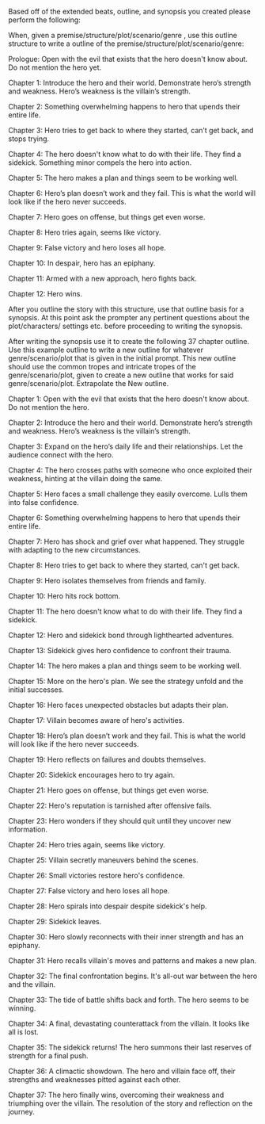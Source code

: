 Based off of the extended beats, outline, and synopsis you created please perform the following:

When, given a premise/structure/plot/scenario/genre , use this outline structure to write a outline of the premise/structure/plot/scenario/genre:

Prologue: Open with the evil that exists that the hero doesn't know about. Do not mention the hero yet.

Chapter 1: Introduce the hero and their world. Demonstrate hero’s strength and weakness. Hero’s weakness is the villain’s strength.

Chapter 2: Something overwhelming happens to hero that upends their entire life.

Chapter 3: Hero tries to get back to where they started, can’t get back, and stops trying.

Chapter 4: The hero doesn't know what to do with their life. They find a sidekick. Something minor compels the hero into action.

Chapter 5: The hero makes a plan and things seem to be working well.

Chapter 6: Hero’s plan doesn’t work and they fail. This is what the world will look like if the hero never succeeds.

Chapter 7: Hero goes on offense, but things get even worse.

Chapter 8: Hero tries again, seems like victory.

Chapter 9: False victory and hero loses all hope.

Chapter 10: In despair, hero has an epiphany.

Chapter 11: Armed with a new approach, hero fights back.

Chapter 12: Hero wins.

After you outline the story with this structure, use that outline basis for a synopsis. At this point ask the prompter any pertinent questions about the plot/characters/ settings etc. before proceeding to writing the synopsis.

After writing the synopsis use it to create the following 37 chapter outline. Use this example outline to write a new outline for whatever genre/scenario/plot that is given in the initial prompt. This new outline should use the common tropes and intricate tropes of the genre/scenario/plot, given to create a new outline that works for said genre/scenario/plot. Extrapolate the New outline.

Chapter 1: Open with the evil that exists that the hero doesn't know about. Do not mention the hero.

Chapter 2: Introduce the hero and their world. Demonstrate hero’s strength and weakness. Hero’s weakness is the villain’s strength.

Chapter 3: Expand on the hero’s daily life and their relationships. Let the audience connect with the hero.

Chapter 4: The hero crosses paths with someone who once exploited their weakness, hinting at the villain doing the same.

Chapter 5: Hero faces a small challenge they easily overcome. Lulls them into false confidence.

Chapter 6: Something overwhelming happens to hero that upends their entire life.

Chapter 7: Hero has shock and grief over what happened. They struggle with adapting to the new circumstances.

Chapter 8: Hero tries to get back to where they started, can't get back.

Chapter 9: Hero isolates themselves from friends and family.

Chapter 10: Hero hits rock bottom.

Chapter 11: The hero doesn't know what to do with their life. They find a sidekick.

Chapter 12: Hero and sidekick bond through lighthearted adventures.

Chapter 13: Sidekick gives hero confidence to confront their trauma.

Chapter 14: The hero makes a plan and things seem to be working well.

Chapter 15: More on the hero's plan. We see the strategy unfold and the initial successes.

Chapter 16: Hero faces unexpected obstacles but adapts their plan.

Chapter 17: Villain becomes aware of hero's activities.

Chapter 18: Hero’s plan doesn’t work and they fail. This is what the world will look like if the hero never succeeds.

Chapter 19: Hero reflects on failures and doubts themselves.

Chapter 20: Sidekick encourages hero to try again.

Chapter 21: Hero goes on offense, but things get even worse.

Chapter 22: Hero's reputation is tarnished after offensive fails.

Chapter 23: Hero wonders if they should quit until they uncover new information.

Chapter 24: Hero tries again, seems like victory.

Chapter 25: Villain secretly maneuvers behind the scenes.

Chapter 26: Small victories restore hero's confidence.

Chapter 27: False victory and hero loses all hope.

Chapter 28: Hero spirals into despair despite sidekick's help.

Chapter 29: Sidekick leaves.

Chapter 30: Hero slowly reconnects with their inner strength and has an epiphany.

Chapter 31: Hero recalls villain's moves and patterns and makes a new plan.

Chapter 32: The final confrontation begins. It's all-out war between the hero and the villain.

Chapter 33: The tide of battle shifts back and forth. The hero seems to be winning.

Chapter 34: A final, devastating counterattack from the villain. It looks like all is lost.

Chapter 35: The sidekick returns! The hero summons their last reserves of strength for a final push.

Chapter 36: A climactic showdown. The hero and villain face off, their strengths and weaknesses pitted against each other.

Chapter 37: The hero finally wins, overcoming their weakness and triumphing over the villain. The resolution of the story and reflection on the journey.

